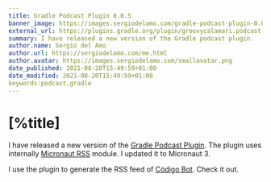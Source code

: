 ```yaml
---
title: Gradle Podcast Plugin 0.0.5
banner_image: https://images.sergiodelamo.com/gradle-podcast-plugin-0.0.5.png
external_url: https://plugins.gradle.org/plugin/groovycalamari.podcast
summary: I have released a new version of the Gradle podcast plugin. 
author.name: Sergio del Amo
author.url: https://sergiodelamo.com/me.html
author.avatar: https://images.sergiodelamo.com/smallavatar.png 
date_published: 2021-08-20T15:49:59+01:00
date_modified: 2021-08-20T15:49:59+01:00
keywords:podcast,gradle
---
```


# [%title]


I have released a new version of the [Gradle Podcast Plugin](https://plugins.gradle.org/plugin/groovycalamari.podcast). The plugin uses internally [Micronaut RSS](https://micronaut-projects.github.io/micronaut-rss/latest/guide/#itunespodcast) module. I updated it to Micronaut 3. 

I use the plugin to generate the  RSS feed of [Código Bot](https://codigobot.com).  Check it out.






